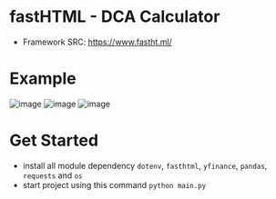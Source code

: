 # fastHTML - DCA Calculator
- Framework SRC: https://www.fastht.ml/

# Example
![image](https://github.com/user-attachments/assets/0de750bf-924f-404c-8cd8-65cef5190244)
![image](https://github.com/user-attachments/assets/bcc63866-a959-425e-b642-63f9b7dd8f0e)
![image](https://github.com/user-attachments/assets/f35f0cc8-4c44-4772-9567-bdf4331a92e3)

# Get Started
- install all module dependency `dotenv`, `fasthtml`, `yfinance`, `pandas`, `requests` and `os`
- start project using this command `python main.py`
